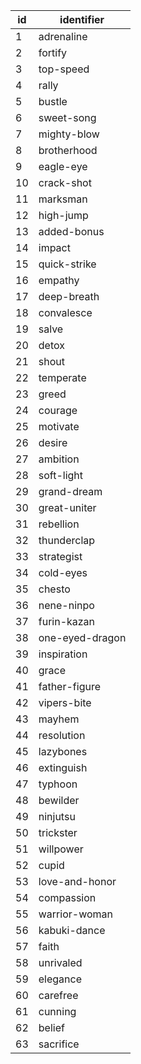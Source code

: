 | id |   identifier    |
|----|-----------------|
| 1  | adrenaline      |
| 2  | fortify         |
| 3  | top-speed       |
| 4  | rally           |
| 5  | bustle          |
| 6  | sweet-song      |
| 7  | mighty-blow     |
| 8  | brotherhood     |
| 9  | eagle-eye       |
| 10 | crack-shot      |
| 11 | marksman        |
| 12 | high-jump       |
| 13 | added-bonus     |
| 14 | impact          |
| 15 | quick-strike    |
| 16 | empathy         |
| 17 | deep-breath     |
| 18 | convalesce      |
| 19 | salve           |
| 20 | detox           |
| 21 | shout           |
| 22 | temperate       |
| 23 | greed           |
| 24 | courage         |
| 25 | motivate        |
| 26 | desire          |
| 27 | ambition        |
| 28 | soft-light      |
| 29 | grand-dream     |
| 30 | great-uniter    |
| 31 | rebellion       |
| 32 | thunderclap     |
| 33 | strategist      |
| 34 | cold-eyes       |
| 35 | chesto          |
| 36 | nene-ninpo      |
| 37 | furin-kazan     |
| 38 | one-eyed-dragon |
| 39 | inspiration     |
| 40 | grace           |
| 41 | father-figure   |
| 42 | vipers-bite     |
| 43 | mayhem          |
| 44 | resolution      |
| 45 | lazybones       |
| 46 | extinguish      |
| 47 | typhoon         |
| 48 | bewilder        |
| 49 | ninjutsu        |
| 50 | trickster       |
| 51 | willpower       |
| 52 | cupid           |
| 53 | love-and-honor  |
| 54 | compassion      |
| 55 | warrior-woman   |
| 56 | kabuki-dance    |
| 57 | faith           |
| 58 | unrivaled       |
| 59 | elegance        |
| 60 | carefree        |
| 61 | cunning         |
| 62 | belief          |
| 63 | sacrifice       |
